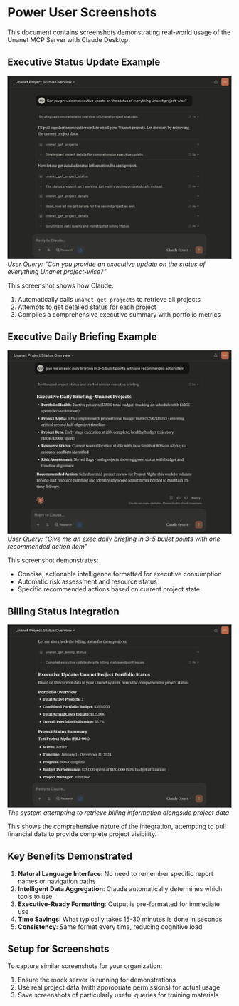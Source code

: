 # Power User Screenshots

This document contains screenshots demonstrating real-world usage of the Unanet MCP Server with Claude Desktop.

## Executive Status Update Example

![Executive Status Update Query](../assets/screenshots/executive-status-query.png)
*User Query: "Can you provide an executive update on the status of everything Unanet project-wise?"*

This screenshot shows how Claude:
1. Automatically calls `unanet_get_projects` to retrieve all projects
2. Attempts to get detailed status for each project
3. Compiles a comprehensive executive summary with portfolio metrics

## Executive Daily Briefing Example

![Executive Daily Briefing](../assets/screenshots/executive-daily-briefing.png)
*User Query: "Give me an exec daily briefing in 3-5 bullet points with one recommended action item"*

This screenshot demonstrates:
- Concise, actionable intelligence formatted for executive consumption
- Automatic risk assessment and resource status
- Specific recommended actions based on current project state

## Billing Status Integration

![Billing Status Check](../assets/screenshots/billing-status-check.png)
*The system attempting to retrieve billing information alongside project data*

This shows the comprehensive nature of the integration, attempting to pull financial data to provide complete project visibility.

## Key Benefits Demonstrated

1. **Natural Language Interface**: No need to remember specific report names or navigation paths
2. **Intelligent Data Aggregation**: Claude automatically determines which tools to use
3. **Executive-Ready Formatting**: Output is pre-formatted for immediate use
4. **Time Savings**: What typically takes 15-30 minutes is done in seconds
5. **Consistency**: Same format every time, reducing cognitive load

## Setup for Screenshots

To capture similar screenshots for your organization:
1. Ensure the mock server is running for demonstrations
2. Use real project data (with appropriate permissions) for actual usage
3. Save screenshots of particularly useful queries for training materials